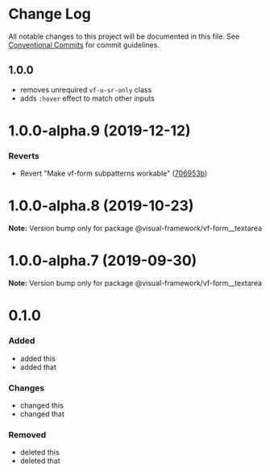 # Change Log

All notable changes to this project will be documented in this file.
See [Conventional Commits](https://conventionalcommits.org) for commit guidelines.

## 1.0.0

- removes unrequired `vf-u-sr-only` class
- adds `:hover` effect to match other inputs

# 1.0.0-alpha.9 (2019-12-12)


### Reverts

* Revert "Make vf-form subpatterns workable" ([706953b](https://github.com/visual-framework/vf-core/commit/706953b6fcfbbd1965d17b2ca082432af90ab752))





# 1.0.0-alpha.8 (2019-10-23)

**Note:** Version bump only for package @visual-framework/vf-form__textarea





# 1.0.0-alpha.7 (2019-09-30)

**Note:** Version bump only for package @visual-framework/vf-form__textarea













































































































































# 0.1.0

### Added
- added this
- added that

### Changes

- changed this
- changed that

### Removed

- deleted this
- deleted that
